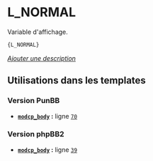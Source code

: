 # L_NORMAL


Variable d'affichage.

```html
{L_NORMAL}
```

[*Ajouter une description*](https://fa-tvars.appspot.com/var/L_NORMAL)

## Utilisations dans les templates

### Version PunBB
* __[`modcp_body`](../tpl/var/punbb/modcp_body.md#readme) :__ ligne [`70`](../tpl/src/punbb/modcp_body.tpl#L70)

### Version phpBB2
* __[`modcp_body`](../tpl/var/subsilver/modcp_body.md#readme) :__ ligne [`39`](../tpl/src/subsilver/modcp_body.tpl#L39)